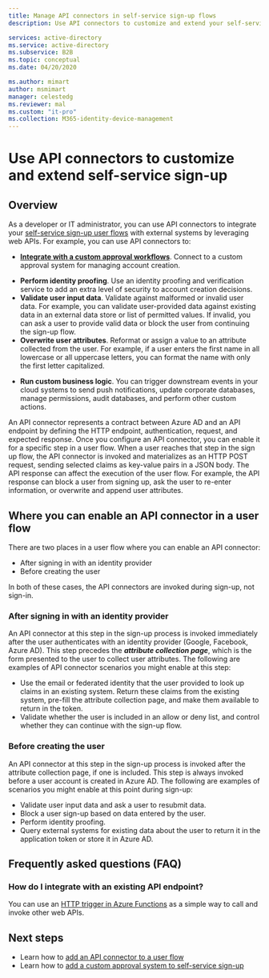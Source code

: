```yaml
---
title: Manage API connectors in self-service sign-up flows
description: Use API connectors to customize and extend your self-service sign-up user flows

services: active-directory
ms.service: active-directory
ms.subservice: B2B
ms.topic: conceptual
ms.date: 04/20/2020

ms.author: mimart
author: msmimart
manager: celestedg
ms.reviewer: mal
ms.custom: "it-pro"                 
ms.collection: M365-identity-device-management
---
```


# Use API connectors to customize and extend self-service sign-up 

## Overview 
As a developer or IT administrator, you can use API connectors to integrate your [self-service sign-up user flows](self-service-sign-up-overview.md) with external systems by leveraging web APIs. For example, you can use API connectors to:

- [**Integrate with a custom approval workflows**](self-service-sign-up-add-approvals.md). Connect to a custom approval system for managing account creation.
<!-- - [**Perform identity proofing**](code-samples-self-service-sign-up.md#identity-proofing). Use an identity proofing and verification service to add an extra level of security to account creation decisions. -->
- **Perform identity proofing**. Use an identity proofing and verification service to add an extra level of security to account creation decisions.
- **Validate user input data**. Validate against malformed or invalid user data. For example, you can validate user-provided data against existing data in an external data store or list of permitted values. If invalid, you can ask a user to provide valid data or block the user from continuing the sign-up flow.
- **Overwrite user attributes**. Reformat or assign a value to an attribute collected from the user. For example, if a user enters the first name in all lowercase or all uppercase letters, you can format the name with only the first letter capitalized. 
<!-- - **Enrich user data**. Integrate with your external cloud systems that store user information to integrate them with the sign-up flow. For example, your API can receive the user's email address, query a CRM system, and return the user's loyalty number. Returned claims can be used to pre-fill form fields or return additional data in the application token.  -->
- **Run custom business logic**. You can trigger downstream events in your cloud systems to send push notifications, update corporate databases, manage permissions, audit databases, and perform other custom actions.

An API connector represents a contract between Azure AD and an API endpoint by defining the HTTP endpoint, authentication, request, and expected response. Once you configure an API connector, you can enable it for a specific step in a user flow. When a user reaches that step in the sign up flow, the API connector is invoked and materializes as an HTTP POST request, sending selected claims as key-value pairs in a JSON body. The API response can affect the execution of the user flow. For example, the API response can block a user from signing up, ask the user to re-enter information, or overwrite and append user attributes.

## Where you can enable an API connector in a user flow

There are two places in a user flow where you can enable an API connector:

- After signing in with an identity provider
- Before creating the user

In both of these cases, the API connectors are invoked during sign-up, not sign-in.

### After signing in with an identity provider

An API connector at this step in the sign-up process is invoked immediately after the user authenticates with an identity provider (Google, Facebook, Azure AD). This step precedes the ***attribute collection page***, which is the form presented to the user to collect user attributes. The following are examples of API connector scenarios you might enable at this step:

- Use the email or federated identity that the user provided to look up claims in an existing system. Return these claims from the existing system, pre-fill the attribute collection page, and make them available to return in the token.
- Validate whether the user is included in an allow or deny list, and control whether they can continue with the sign-up flow.

### Before creating the user

An API connector at this step in the sign-up process is invoked after the attribute collection page, if one is included. This step is always invoked before a user account is created in Azure AD. The following are examples of scenarios you might enable at this point during sign-up:

- Validate user input data and ask a user to resubmit data.
- Block a user sign-up based on data entered by the user.
- Perform identity proofing.
- Query external systems for existing data about the user to return it in the application token or store it in Azure AD.

<!-- > [!IMPORTANT]
> If an invalid response is returned or another error occurs (for example, a network error), the user will be redirected to the app with the error re -->

## Frequently asked questions (FAQ)

### How do I integrate with an existing API endpoint?
You can use an [HTTP trigger in Azure Functions](https://docs.microsoft.com/azure/azure-functions/functions-bindings-http-webhook-trigger?tabs=csharp) as a simple way to call and invoke other web APIs.

## Next steps
- Learn how to [add an API connector to a user flow](self-service-sign-up-add-api-connector.md)
- Learn how to [add a custom approval system to self-service sign-up](self-service-sign-up-add-approvals.md)
<!--#TODO: Make doc, link.-->